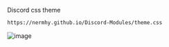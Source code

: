 Discord css theme
```html
https://nermhy.github.io/Discord-Modules/theme.css
```
![image](https://github.com/user-attachments/assets/c85b4711-8159-4a51-a23d-57b663e1df54)
